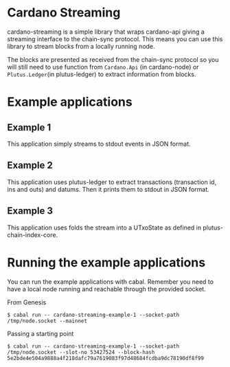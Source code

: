 # Cardano Streaming

cardano-streaming is a simple library that wraps cardano-api giving a
streaming interface to the chain-sync protocol. This means you can use this
library to stream blocks from a locally running node.

The blocks are presented as received from the chain-sync protocol so you
will still need to use function from `Cardano.Api` (in cardano-node) or
`Plutus.Ledger`(in plutus-ledger) to extract information from blocks.

# Example applications

## Example 1

This application simply streams to stdout events in JSON format.

## Example 2

This application uses plutus-ledger to extract transactions (transaction
id, ins and outs) and datums. Then it prints them to stdout in JSON format.

## Example 3

This application uses folds the stream into a UTxoState as defined in
plutus-chain-index-core.

# Running the example applications

You can run the example applications with cabal. Remember you need to have
a local node running and reachable through the provided socket.

From Genesis

```
$ cabal run -- cardano-streaming-example-1 --socket-path /tmp/node.socket --mainnet
```

Passing a starting point

```
$ cabal run -- cardano-streaming-example-1 --socket-path /tmp/node.socket --slot-no 53427524 --block-hash 5e2bde4e504a9888a4f218dafc79a7619083f97d48684fcdba9dc78190df8f99
```
